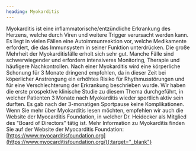 ```yaml
---
heading: Myokarditis
---
```


Myokarditis ist eine inflammatorische/entzündliche Erkrankung des Herzens, welche durch Viren und weitere Trigger verursacht werden kann. 
Es liegt in vielen Fällen eine Autoimmunreaktion vor, welche Medikamente erfordert, die das Immunsystem in seiner Funktion unterdrücken.
Die große Mehrheit der Myokarditisfälle erholt sich sehr gut. 
Manche Fälle sind schwerwiegender und erfordern intensiveres Monitoring, Therapie und häufigere Nachkontrollen. 
Nach einer Myokarditis wird eine körperliche Schonung für 3 Monate dringend empfohlen, da in dieser Zeit bei köperlicher Anstrengung ein erhöhtes Risiko für Rhythmusstörungen und für eine Verschlechterung der Erkrankung beschrieben wurde. 
Wir haben die erste prospektive klinische Studie zu diesem Thema durchgeführt, in welcher Patienten 3 Monate nach Myokarditis wieder sportlich aktiv sein durften.  Es gab nach der 3-monatigen Sportpause keine Komplikationen. 
Wenn Sie mehr über Myokarditis lesen möchten, empfehlen wir auch die Website der Myocarditis Foundation, in welcher Dr. Heidecker als Mitglied des "Board of Directors" tätig ist. Mehr Information zu Myokarditis finden Sie auf der Website der Myocarditis Foundation:
[https://www.myocarditisfoundation.org](https://www.myocarditisfoundation.org/){:target="_blank"}
